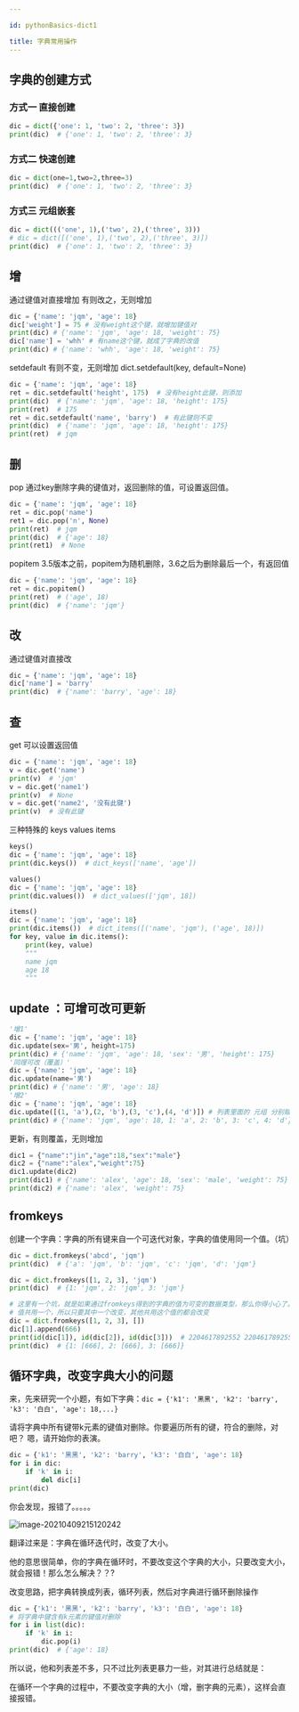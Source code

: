 ```yaml
---

id: pythonBasics-dict1

title: 字典常用操作
---
```


## 字典的创建方式

### 方式一 直接创建

```python
dic = dict({'one': 1, 'two': 2, 'three': 3})
print(dic)  # {'one': 1, 'two': 2, 'three': 3}
```

### 方式二 快速创建

```python
dic = dict(one=1,two=2,three=3)
print(dic)  # {'one': 1, 'two': 2, 'three': 3}
```

### 方式三 元组嵌套

```python
dic = dict((('one', 1),('two', 2),('three', 3)))
# dic = dict([('one', 1),('two', 2),('three', 3)])
print(dic)  # {'one': 1, 'two': 2, 'three': 3}
```

## 增

通过键值对直接增加   有则改之，无则增加

```python
dic = {'name': 'jqm', 'age': 18}
dic['weight'] = 75 # 没有weight这个键，就增加键值对
print(dic) # {'name': 'jqm', 'age': 18, 'weight': 75}
dic['name'] = 'whh' # 有name这个键，就成了字典的改值
print(dic) # {'name': 'whh', 'age': 18, 'weight': 75} 
```

setdefault   有则不变，无则增加  dict.setdefault(key, default=None)

```python
dic = {'name': 'jqm', 'age': 18}
ret = dic.setdefault('height', 175)  # 没有height此键，则添加
print(dic)  # {'name': 'jqm', 'age': 18, 'height': 175}
print(ret)  # 175
ret = dic.setdefault('name', 'barry')  # 有此键则不变
print(dic)  # {'name': 'jqm', 'age': 18, 'height': 175}
print(ret)  # jqm
```

## 删

pop 通过key删除字典的键值对，返回删除的值，可设置返回值。

```python
dic = {'name': 'jqm', 'age': 18}
ret = dic.pop('name')
ret1 = dic.pop('n', None)
print(ret)  # jqm
print(dic)  # {'age': 18}
print(ret1)  # None
```

popitem 3.5版本之前，popitem为随机删除，3.6之后为删除最后一个，有返回值

```python
dic = {'name': 'jqm', 'age': 18}
ret = dic.popitem()
print(ret)  # ('age', 18)
print(dic)  # {'name': 'jqm'}
```

## 改

通过键值对直接改

```python
dic = {'name': 'jqm', 'age': 18}
dic['name'] = 'barry'
print(dic)  # {'name': 'barry', 'age': 18}
```

## 查

 get   可以设置返回值

```python
dic = {'name': 'jqm', 'age': 18}
v = dic.get('name')
print(v)  # 'jqm'
v = dic.get('name1')
print(v)  # None
v = dic.get('name2', '没有此键')
print(v)  # 没有此键
```

三种特殊的 keys values items

```python
keys()
dic = {'name': 'jqm', 'age': 18}
print(dic.keys())  # dict_keys(['name', 'age'])

values()
dic = {'name': 'jqm', 'age': 18}
print(dic.values())  # dict_values(['jqm', 18])

items()
dic = {'name': 'jqm', 'age': 18}
print(dic.items())  # dict_items([('name', 'jqm'), ('age', 18)])
for key, value in dic.items():
    print(key, value)
    """
    name jqm
    age 18
    """
```

## update ：可增可改可更新

```python
'增1'
dic = {'name': 'jqm', 'age': 18}
dic.update(sex='男', height=175)
print(dic) # {'name': 'jqm', 'age': 18, 'sex': '男', 'height': 175}
'同理可改（覆盖）'
dic = {'name': 'jqm', 'age': 18}
dic.update(name='男')  
print(dic) # {'name': '男', 'age': 18}
'增2'
dic = {'name': 'jqm', 'age': 18}
dic.update([(1, 'a'),(2, 'b'),(3, 'c'),(4, 'd')]) # 列表里面的 元组 分别赋值 成key和value
print(dic) # {'name': 'jqm', 'age': 18, 1: 'a', 2: 'b', 3: 'c', 4: 'd'}
```

更新，有则覆盖，无则增加 

```python
dic1 = {"name":"jin","age":18,"sex":"male"}
dic2 = {"name":"alex","weight":75}
dic1.update(dic2)
print(dic1) # {'name': 'alex', 'age': 18, 'sex': 'male', 'weight': 75}
print(dic2) # {'name': 'alex', 'weight': 75} 
```

## fromkeys

创建一个字典：字典的所有键来自一个可迭代对象，字典的值使用同一个值。（坑）

```python
dic = dict.fromkeys('abcd', 'jqm')
print(dic)  # {'a': 'jqm', 'b': 'jqm', 'c': 'jqm', 'd': 'jqm'}

dic = dict.fromkeys([1, 2, 3], 'jqm')
print(dic)  # {1: 'jqm', 2: 'jqm', 3: 'jqm'}

# 这里有一个坑，就是如果通过fromkeys得到的字典的值为可变的数据类型，那么你得小心了。 
# 值共用一个，所以只要其中一个改变，其他共用这个值的都会改变
dic = dict.fromkeys([1, 2, 3], [])
dic[1].append(666)
print(id(dic[1]), id(dic[2]), id(dic[3]))  # 2204617892552 2204617892552 2204617892552
print(dic)  # {1: [666], 2: [666], 3: [666]}
```

## 循环字典，改变字典大小的问题

来，先来研究一个小题，有如下字典：`dic = {'k1': '黑黑', 'k2': 'barry', 'k3': '白白', 'age': 18,...} `

请将字典中所有键带k元素的键值对删除。你要遍历所有的键，符合的删除，对吧？ 嗯，请开始你的表演。

```python
dic = {'k1': '黑黑', 'k2': 'barry', 'k3': '白白', 'age': 18} 
for i in dic:
    if 'k' in i:
        del dic[i]
print(dic)
```

你会发现，报错了。。。。。

![image-20210409215120242](https://gitee.com/JqM1n/biog-image/raw/master/20210409215120.png)

翻译过来是：字典在循环迭代时，改变了大小。

他的意思很简单，你的字典在循环时，不要改变这个字典的大小，只要改变大小，就会报错！那么怎么解决？？?

改变思路，把字典转换成列表，循环列表，然后对字典进行循环删除操作

```python
dic = {'k1': '黑黑', 'k2': 'barry', 'k3': '白白', 'age': 18}
# 将字典中键含有k元素的键值对删除
for i in list(dic):
    if 'k' in i:
        dic.pop(i)
print(dic)  # {'age': 18}
```

所以说，他和列表差不多，只不过比列表更暴力一些，对其进行总结就是：

在循环一个字典的过程中，不要改变字典的大小（增，删字典的元素），这样会直接报错。